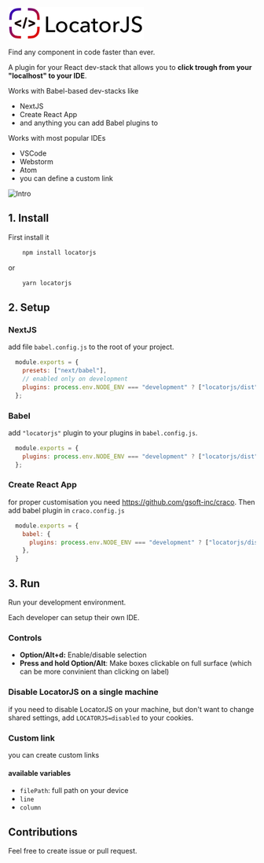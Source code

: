 ![LocatorJS](./docs/logo-noborders.png)

Find any component in code faster than ever.

A plugin for your React dev-stack that allows you to **click trough from your "localhost" to your IDE**.

Works with Babel-based dev-stacks like 
- NextJS 
- Create React App
- and anything you can add Babel plugins to

Works with most popular IDEs 
- VSCode 
- Webstorm 
- Atom
- you can define a custom link

![Intro](./docs/intro.gif)

## 1. Install

First install it
```sh
    npm install locatorjs
```
or
```sh
    yarn locatorjs
```

## 2. Setup
### NextJS

add file `babel.config.js` to the root of your project.

```javascript
  module.exports = {
    presets: ["next/babel"],
    // enabled only on development
    plugins: process.env.NODE_ENV === "development" ? ["locatorjs/dist"] : [],
  };
```

### Babel

add `"locatorjs"` plugin to your plugins in `babel.config.js`.

```javascript
  module.exports = {
    plugins: process.env.NODE_ENV === "development" ? ["locatorjs/dist"] : [],
  };
```

### Create React App

for proper customisation you need https://github.com/gsoft-inc/craco.
Then add babel plugin in `craco.config.js`

```javascript
  module.exports = {
    babel: {
      plugins: process.env.NODE_ENV === "development" ? ["locatorjs/dist"] : [],
    },
  }
```

## 3. Run 
 
Run your development environment. 

Each developer can setup their own IDE.

### Controls
- **Option/Alt+d:** Enable/disable selection
- **Press and hold Option/Alt**: Make boxes clickable on full surface (which can be more convinient than clicking on label)

### Disable LocatorJS on a single machine
if you need to disable LocatorJS on your machine, but don't want to change shared settings, add `LOCATORJS=disabled` to your cookies.

### Custom link
you can create custom links

#### available variables
- `filePath`: full path on your device
- `line`
- `column`

## Contributions
Feel free to create issue or pull request. 
